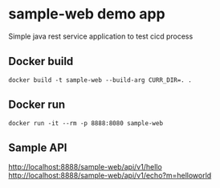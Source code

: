 # sample-web demo app

Simple java rest service application to test cicd process

## Docker build

```shell
docker build -t sample-web --build-arg CURR_DIR=. .
```

## Docker run

```shell
docker run -it --rm -p 8888:8080 sample-web
```

## Sample API

<http://localhost:8888/sample-web/api/v1/hello>
<http://localhost:8888/sample-web/api/v1/echo?m=helloworld>